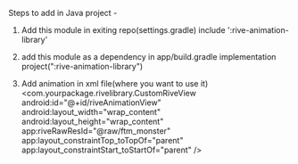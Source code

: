 Steps to add in Java project - 
1. Add this module in exiting repo(settings.gradle)
include ':rive-animation-library'

2. add this module as a dependency in app/build.gradle
implementation project(":rive-animation-library")

3. Add animation in xml file(where you want to use it)
    <com.yourpackage.rivelibrary.CustomRiveView
        android:id="@+id/riveAnimationView"
        android:layout_width="wrap_content"
        android:layout_height="wrap_content"
        app:riveRawResId="@raw/ftm_monster"
        app:layout_constraintTop_toTopOf="parent"
        app:layout_constraintStart_toStartOf="parent" />

